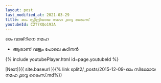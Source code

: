 ```yaml
---
layout: post
last_modified_at: 2021-03-29
title: ഓം സ്റ്റീന്ദ്രിയായ നമഹ ൧൦൮ ടൈംസ്
youtubeId: C2T7XQo193A
---
```

 
 
 ഓം വാജ്‌റിനെ നമഹ 
 
 -  ആരാണ് വജ്രം പോലെ കഠിനൻ 
 
  
 
  
 
 
 
 
 
 


{% include youtubePlayer.html id=page.youtubeId %}
 
[Next]({{ site.baseurl }}{% link  split2/_posts/2015-12-09-ഓം സിദ്ധമായ നമഹ ൧൦൮ ടൈംസ്.md%})
 
